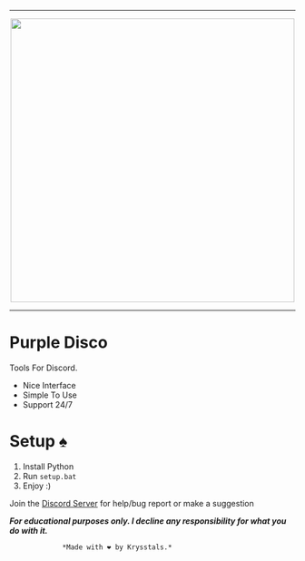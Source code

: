 -----

<p align="center">
<img src="https://user-images.githubusercontent.com/72570954/157289607-f74a1e8d-9d71-444f-a4a1-46426c734800.png", width="500", height="500">
</p>

-----

# Purple Disco
Tools For Discord.
- Nice Interface
- Simple To Use
- Support 24/7


# Setup ♠
1. Install Python
2. Run `setup.bat`
3. Enjoy :)



Join the [Discord Server](https://discord.gg/fRvbaqCSG5) for help/bug report or make a suggestion

***For educational purposes only. I decline any responsibility for what you do with it.***

                 *Made with ❤ by Krysstals.*
